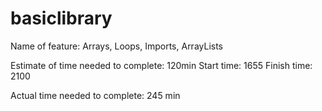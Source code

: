 # basiclibrary

Name of feature: Arrays, Loops, Imports, ArrayLists

Estimate of time needed to complete: 120min Start time: 1655 Finish time: 2100

Actual time needed to complete: 245 min